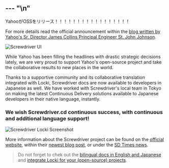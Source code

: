 --- "\n"
---

YahooがOSSをリリース！！！！！！！！！！！！！！！！！

For more details read the official announcement within the <a href="https://yahooeng.tumblr.com/post/155765242061/open-sourcing-screwdriver-yahoos-continuous">blog written by Yahoo's Sr. Director James Collins Principal Engineer St. John Johnson</a>.

![Screwdriver UI](/img/screwdriver.png)

While Yahoo has been filling the headlines with drastic strategic decisions lately, we are very proud to support Yahoo's open-source project and take the collaborative results to new places in the world.

Thanks to a supportive community and its collaborative translation integrated with Locki, Screwdriver docs are now available to developers in Japanese as well. We have worked with Screwdriver's local team in Tokyo on making the latest Continuous Delivery solutions available to Japanese developers in their native language, instantly.

### We wish Screwdriver.cd continuous success, with continuous and additional language support!

![Screwdriver Locki Screenshot](/img/screwdriver_locki.png)

More information about the Screwdriver project can be found on the <a href="http://screwdriver.cd">official website</a>, within their <a href="https://yahooeng.tumblr.com/post/155765242061/open-sourcing-screwdriver-yahoos-continuous">newest blog post</a>, or under the <a href="http://sdtimes.com/yahoo-open-sources-continuous-delivery-tool-screwdriver/">SD Times news</a>. 

> Do not forget to chek out the <a href="http://docs.screwdriver.cd">bilingual docs in English and Japanese</a> and <a href="https://locki.io">integrate Locki for your (open-source) projects</a>.
